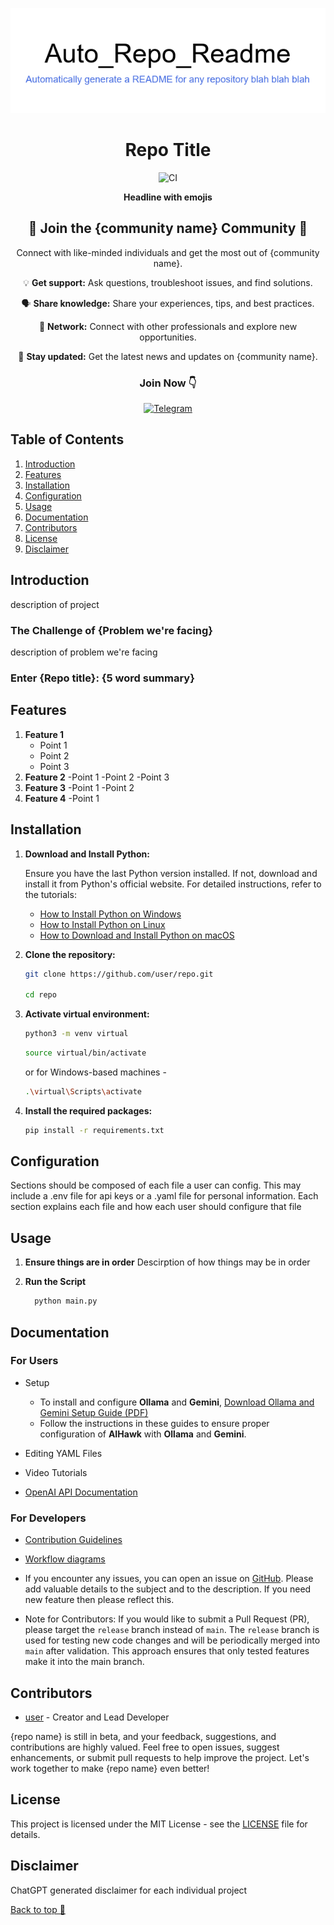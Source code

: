 <a name="top"></a>
<div align="center">
<img src="./assets/logo.png">

# Repo Title

  ![CI](badgelink)

**Headline with emojis**

## 🚀 Join the {community name} Community 🚀

Connect with like-minded individuals and get the most out of {community name}.

💡 **Get support:** Ask questions, troubleshoot issues, and find solutions.

🗣️ **Share knowledge:** Share your experiences, tips, and best practices.

🤝 **Network:** Connect with other professionals and explore new opportunities.

🔔 **Stay updated:** Get the latest news and updates on {community name}.

### Join Now 👇

[![Telegram](https://img.shields.io/badge/Telegram-2CA5E0?style=for-the-badge&logo=telegram&logoColor=white
)](telegramlink)

</div>

## Table of Contents

1. [Introduction](#introduction)
2. [Features](#features)
3. [Installation](#installation)
4. [Configuration](#configuration)
5. [Usage](#usage)
6. [Documentation](#documentation)
7. [Contributors](#contributors)
8. [License](#license)
9. [Disclaimer](#disclaimer)

## Introduction

description of project

### The Challenge of {Problem we're facing}

description of problem we're facing

### Enter {Repo title}: {5 word summary}

## Features
<!-- Notice they are sorted by how many subpoints they have (I'd say 4-8 features is the sweet spot)-->

1. **Feature 1**
   - Point 1
   - Point 2
   - Point 3
2. **Feature 2**
   -Point 1
   -Point 2
   -Point 3
3. **Feature 3**
   -Point 1
   -Point 2
5. **Feature 4**
   -Point 1

## Installation
<!-- Let's start w/ python and then maybe branch out -->

1. **Download and Install Python:**

   Ensure you have the last Python version  installed. If not, download and install it from Python's official website. For detailed instructions, refer to the tutorials:

   - [How to Install Python on Windows](https://www.geeksforgeeks.org/how-to-install-python-on-windows/)
   - [How to Install Python on Linux](https://www.geeksforgeeks.org/how-to-install-python-on-linux/)
   - [How to Download and Install Python on macOS](https://www.geeksforgeeks.org/how-to-download-and-install-python-latest-version-on-macos-mac-os-x/)

2. **Clone the repository:**

   ```bash
   git clone https://github.com/user/repo.git
   
   cd repo
   ```

3. **Activate virtual environment:**

   ```bash
   python3 -m venv virtual
   ```

   ```bash
   source virtual/bin/activate
   ```

   or for Windows-based machines -

   ```bash
   .\virtual\Scripts\activate
   ```

4. **Install the required packages:**

   ```bash
   pip install -r requirements.txt
   ```

## Configuration

Sections should be composed of each file a user can config. This may include a .env file for api keys or a .yaml file for personal information. Each section explains each file and how each user should configure that file

## Usage
1. **Ensure things are in order**
   Descirption of how things may be in order
2. **Run the Script**

   ```bash
     python main.py
     ```

## Documentation

### For Users

- Setup
  - To install and configure **Ollama** and **Gemini**, [Download Ollama and Gemini Setup Guide (PDF)](https://github.com/feder-cr/Auto_Jobs_Applier_AIHawk/blob/main/docs/guide_to_setup_ollama_and_gemini.pdf)
  - Follow the instructions in these guides to ensure proper configuration of **AIHawk** with **Ollama** and **Gemini**.

- Editing YAML Files

- Video Tutorials

- [OpenAI API Documentation](https://platform.openai.com/docs/)

### For Developers
- [Contribution Guidelines](CONTRIBUTING.md)
  
- [Workflow diagrams](docs/workflow_diagrams.md)

- If you encounter any issues, you can open an issue on [GitHub](https://github.com/user/repo/issues).
  Please add valuable details to the subject and to the description. If you need new feature then please reflect this.

- Note for Contributors: If you would like to submit a Pull Request (PR), please target the `release` branch instead of `main`. The `release` branch is used for testing new code changes and will be periodically merged into `main` after validation. This approach ensures that only tested features make it into the main branch.

## Contributors

- [user](https://github.com/user) - Creator and Lead Developer

{repo name} is still in beta, and your feedback, suggestions, and contributions are highly valued. Feel free to open issues, suggest enhancements, or submit pull requests to help improve the project. Let's work together to make {repo name} even better!


## License

This project is licensed under the MIT License - see the [LICENSE](LICENSE) file for details.

## Disclaimer

ChatGPT generated disclaimer for each individual project

[Back to top 🚀](#top)
   
